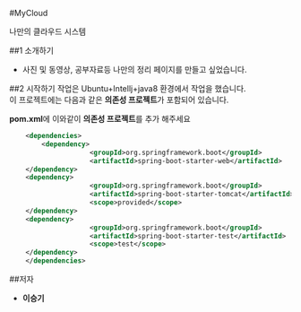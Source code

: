 #MyCloud

나만의 클라우드 시스템


##1 소개하기
* 사진 및 동영상, 공부자료등 나만의 정리 페이지를 만들고 싶었습니다.
   

##2 시작하기
작업은 Ubuntu+Intellj+java8 환경에서 작업을 했습니다.<br />
이 프로젝트에는 다음과 같은 **의존성 프로젝트**가 포함되어 있습니다.<br />

**pom.xml**에 이와같이 **의존성 프로젝트**를 추가 해주세요<br />

```xml
	<dependencies>
	    <dependency>
        			<groupId>org.springframework.boot</groupId>
        			<artifactId>spring-boot-starter-web</artifactId>
    </dependency>
    <dependency>
        			<groupId>org.springframework.boot</groupId>
        			<artifactId>spring-boot-starter-tomcat</artifactId>
        			<scope>provided</scope>
    </dependency>
    <dependency>
        			<groupId>org.springframework.boot</groupId>
        			<artifactId>spring-boot-starter-test</artifactId>
        			<scope>test</scope>
    </dependency>	
	</dependencies>
```

##저자
 * **이승기**
 
